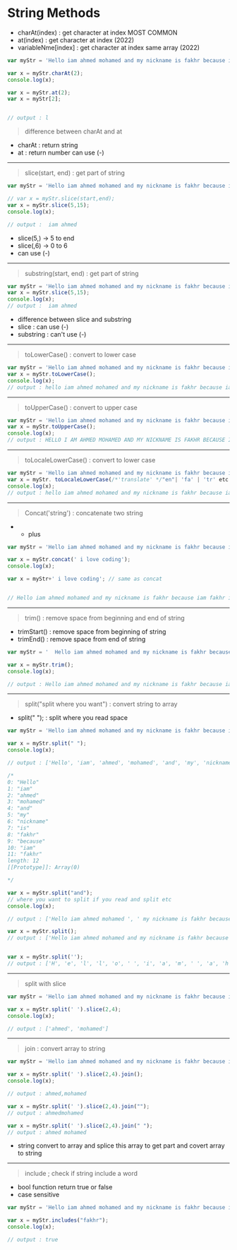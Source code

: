 # String Methods
- charAt(index) : get character at index MOST COMMON
- at(index) : get character at index (2022)
- variableNme[index] : get character at index same array (2022)
```js
var myStr = 'Hello iam ahmed mohamed and my nickname is fakhr because iam fakhr';

var x = myStr.charAt(2);
console.log(x);

var x = myStr.at(2);
var x = myStr[2];


// output : l
```
> difference between charAt and at
- charAt : return string
- at : return number can use (-)
----------
> slice(start, end) : get part of string
```js
var myStr = 'Hello iam ahmed mohamed and my nickname is fakhr because iam fakhr';

// var x = myStr.slice(start,end);
var x = myStr.slice(5,15);
console.log(x);

// output :  iam ahmed 
```
- slice(5,) -> 5 to end
- slice(,6) -> 0 to 6
- can use (-)

-----
> substring(start, end) : get part of string
```js
var myStr = 'Hello iam ahmed mohamed and my nickname is fakhr because iam fakhr';
var x = myStr.slice(5,15);
console.log(x);
// output :  iam ahmed 
```
- difference between slice and substring
- slice : can use (-)
- substring : can't use (-)
----
> toLowerCase() : convert to lower case
```js
var myStr = 'Hello iam ahmed mohamed and my nickname is fakhr because iam fakhr';
var x = myStr.toLowerCase();
console.log(x);
// output : hello iam ahmed mohamed and my nickname is fakhr because iam fakhr
```
----
> toUpperCase() : convert to upper case
```js
var myStr = 'Hello iam ahmed mohamed and my nickname is fakhr because iam fakhr';
var x = myStr.toUpperCase();
console.log(x);
// output : HELLO I AM AHMED MOHAMED AND MY NICKNAME IS FAKHR BECAUSE I AM FAKHR
```
----
> toLocaleLowerCase() : convert to lower case
```js
var myStr = 'Hello iam ahmed mohamed and my nickname is fakhr because iam fakhr';
var x = myStr. toLocaleLowerCase(/*'translate' */"en"| 'fa' | 'tr' etc );
console.log(x);
// output : hello iam ahmed mohamed and my nickname is fakhr because iam fakhr
```
----
> Concat('string') : concatenate two string
- + plus
```js
var myStr = 'Hello iam ahmed mohamed and my nickname is fakhr because iam fakhr';

var x = myStr.concat(' i love coding');
console.log(x);

var x = myStr+' i love coding'; // same as concat


// Hello iam ahmed mohamed and my nickname is fakhr because iam fakhr i love coding
```
-----
> trim() : remove space from beginning and end of string
- trimStart() : remove space from beginning of string
- trimEnd() : remove space from end of string
```js
var myStr = '  Hello iam ahmed mohamed and my nickname is fakhr because iam fakhr ';

var x = myStr.trim();
console.log(x);

// output : Hello iam ahmed mohamed and my nickname is fakhr because iam fakhr

```
----
> split("split where you want") : convert string to array
- split(" "); : split where you read space
```js
var myStr = 'Hello iam ahmed mohamed and my nickname is fakhr because iam fakhr';

var x = myStr.split(" ");
console.log(x);

// output : ['Hello', 'iam', 'ahmed', 'mohamed', 'and', 'my', 'nickname', 'is', 'fakhr', 'because', 'iam', 'fakhr']

/*
0: "Hello"
1: "iam"
2: "ahmed"
3: "mohamed"
4: "and"
5: "my"
6: "nickname"
7: "is"
8: "fakhr"
9: "because"
10: "iam"
11: "fakhr"
length: 12
[[Prototype]]: Array(0)

*/

var x = myStr.split("and");
// where you want to split if you read and split etc
console.log(x);

// output : ['Hello iam ahmed mohamed ', ' my nickname is fakhr because iam fakhr']

var x = myStr.split();
// output : ['Hello iam ahmed mohamed and my nickname is fakhr because iam fakhr']


var x = myStr.split('');
// output : ['H', 'e', 'l', 'l', 'o', ' ', 'i', 'a', 'm', ' ', 'a', 'h', 'm', 'e', 'd', ' ', 'm', 'o', 'h', 'a', 'm', 'e', 'd', ' ', 'a', 'n', 'd', ' ', 'm', 'y', ' ', 'n', 'i', 'c', 'k', 'n', 'a', 'm', 'e', ' ', 'i', 's', ' ', 'f', 'a', 'k', 'h', 'r', ' ', 'b', 'e', 'c', 'a', 'u', 's', 'e', ' ', 'i', 'a', 'm', ' ', 'f', 'a', 'k', 'h', 'r']
```

----
> split with slice 

```js
var myStr = 'Hello iam ahmed mohamed and my nickname is fakhr because iam fakhr';

var x = myStr.split(' ').slice(2,4);
console.log(x);

// output : ['ahmed', 'mohamed']
```
---
> join : convert array to string
```js
var myStr = 'Hello iam ahmed mohamed and my nickname is fakhr because iam fakhr';

var x = myStr.split(' ').slice(2,4).join();
console.log(x);

// output : ahmed,mohamed

var x = myStr.split(' ').slice(2,4).join("");
// output : ahmedmohamed

var x = myStr.split(' ').slice(2,4).join(" ");
// output : ahmed mohamed

```
- string convert to array and splice this array to get part and covert array to string
-----
> include ; check if string include a word
- bool function return true or false 
- case sensitive

```js
var myStr = 'Hello iam ahmed mohamed and my nickname is fakhr because iam fakhr';

var x = myStr.includes("fakhr");
console.log(x);

// output : true
```
